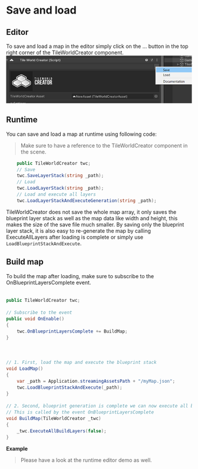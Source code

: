 # Save and load
## Editor
To save and load a map in the editor simply click on the ... button in the top right corner of the TileWorldCreator component.  
![saveload](img/saveLoad.png)  

## Runtime
You can save and load a map at runtime using following code:
> Make sure to have a reference to the TileWorldCreator component in the scene.  
```csharp
    public TileWorldCreator twc;
    // Save
    twc.SaveLayerStack(string _path);
    // Load
    twc.LoadLayerStack(string _path);
    // Load and execute all layers
    twc.LoadLayerStackAndExecuteGeneration(string _path);
```  
TileWorldCreator does not save the whole map array, it only saves the blueprint layer stack as well as the map data like width and height, this makes the size of the save file
much smaller. By saving only the blueprint layer stack, it is also easy to re-generate the map by calling ExecuteAllLayers after loading is complete or simply use `LoadBlueprintStackAndExecute`.

## Build map
To build the map after loading, make sure to subscribe to the OnBlueprintLayersComplete event.

```csharp

public TileWorldCreator twc;

// Subscribe to the event
public void OnEnable()
{
    twc.OnBlueprintLayersComplete += BuildMap;
}



// 1. First, load the map and execute the blueprint stack
void LoadMap()
{
    var _path = Application.streamingAssetsPath + "/myMap.json";
    twc.LoadBlueprintStackAndExecute(_path);
}

// 2. Second, blueprint generation is complete we can now execute all build layers.
// This is called by the event OnBlueprintLayersComplete
void BuildMap(TileWorldCreator _twc)
{
    _twc.ExecuteAllBuildLayers(false);
}

```


**Example**
> Please have a look at the runtime editor demo as well.
